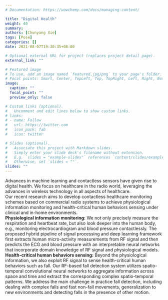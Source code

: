 ```yaml
---
# Documentation: https://wowchemy.com/docs/managing-content/

title: "Digital Health"
weight: 40
summary: 
authors: [Chunyang Xie]
tags: [Pose]
categories: []
date: 2021-08-07T19:30:35+08:00

# Optional external URL for project (replaces project detail page).
external_link: ""

# Featured image
# To use, add an image named `featured.jpg/png` to your page's folder.
# Focal points: Smart, Center, TopLeft, Top, TopRight, Left, Right, BottomLeft, Bottom, BottomRight.
image: 
  caption: ""
  focal_point: ""
  preview_only: false

# Custom links (optional).
#   Uncomment and edit lines below to show custom links.
# links:
# - name: Follow
#   url: https://twitter.com
#   icon_pack: fab
#   icon: twitter

# Slides (optional).
#   Associate this project with Markdown slides.
#   Simply enter your slide deck's filename without extension.
#   E.g. `slides = "example-slides"` references `content/slides/example-slides.md`.
#   Otherwise, set `slides = ""`.
slides: ""
---
```


Advances in machine learning and contactless sensors have given rise to digital health. We focus on healthcare in the radio world, leveraging the advances in wireless technology in all aspects of healthcare. 
<br>
Our recent research aims to develop contactless healthcare monitoring schemes based on commercial radio systems to achieve physiological information monitoring and health-critical human behaviors sensing under clinical and in-home environments. 
<br>
**Physiological information monitoring:**  We not only precisely measure the respiration and heartbeat rate, but also look deeper into the human body, e.g., monitoring electrocardiogram and blood pressure contactlessly. The proposed hybrid pipeline of signal processing and deep learning framework first extracts human micro-activity measurements from RF signal and then predicts the ECG and blood pressure with an interpretable neural networks that incorporate domain knowledge of RF signal and physiological models.
<br>
**Health-critical human behaviors sensing:** Beyond the physiological information, we also exploit RF signal to sense health-critical human behaviors such as fall. Our RF-based fall detection system utilizes spatio-temporal convolutional neural networks to aggregate information across space and time and extract the corresponding complex spatio-temporal patterns. We address the main challenge in practice fall detection, including dealing with complex falls and fast non-fall movements, generalization to new environments and detecting falls in the presence of other motion. 

